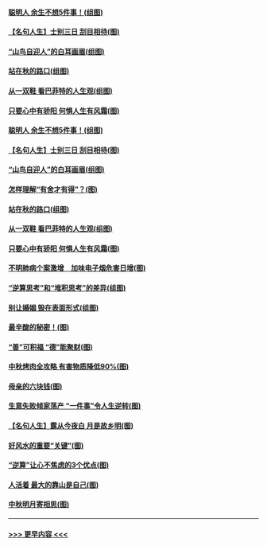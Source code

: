 #### [聪明人 余生不想5件事！(组图)](../pages/p8/907364.md?t=09152301) 
#### [【名句人生】士别三日 刮目相待(图)](../pages/p8/906988.md?t=09152301) 
#### [“山鸟自迎人”的白耳画眉(组图)](../pages/p8/907332.md?t=09152301) 
#### [站在秋的路口(组图)](../pages/p8/906914.md?t=09152301) 
#### [从一双鞋 看巴菲特的人生观(组图)](../pages/p8/907311.md?t=09152301) 
#### [只要心中有骄阳 何惧人生有风霜(图)](../pages/p8/907320.md?t=09152301) 
#### [聪明人 余生不想5件事！(组图)](../pages/p8/907364.md?t=09152301) 
#### [【名句人生】士别三日 刮目相待(图)](../pages/p8/906988.md?t=09152301) 
#### [“山鸟自迎人”的白耳画眉(组图)](../pages/p8/907332.md?t=09152301) 
#### [怎样理解“有舍才有得”？(图)](../pages/p8/906872.md?t=09152301) 
#### [站在秋的路口(组图)](../pages/p8/906914.md?t=09152301) 
#### [从一双鞋 看巴菲特的人生观(组图)](../pages/p8/907311.md?t=09152301) 
#### [只要心中有骄阳 何惧人生有风霜(图)](../pages/p8/907320.md?t=09152301) 
#### [不明肺病个案激增　加味电子烟危害日增(图)](../pages/p8/907307.md?t=09152301) 
#### [“逆算思考”和“堆积思考”的差异(组图)](../pages/p8/907229.md?t=09152301) 
#### [别让婚姻 毁在表面形式(组图)](../pages/p8/907118.md?t=09152301) 
#### [最辛酸的秘密！(图)](../pages/p8/906327.md?t=09152301) 
#### [“善”可积福 “德”能聚财(图)](../pages/p8/906906.md?t=09152301) 
#### [中秋烤肉全攻略 有害物质降低90%(图)](../pages/p8/907227.md?t=09152301) 
#### [母亲的六块钱(图)](../pages/p8/907107.md?t=09152301) 
#### [生意失败倾家荡产 “一件事”令人生逆转(图)](../pages/p8/907101.md?t=09152301) 
#### [【名句人生】露从今夜白 月是故乡明(图)](../pages/p8/906558.md?t=09152301) 
#### [好风水的重要“关键”(图)](../pages/p8/907087.md?t=09152301) 
#### [“逆算”让心不焦虑的3个优点(图)](../pages/p8/907070.md?t=09152301) 
#### [人活着 最大的靠山是自己(图)](../pages/p8/906329.md?t=09152301) 
#### [中秋明月寄相思(图)](../pages/p8/906932.md?t=09152301) 

----
#### [ >>> 更早内容 <<< ](../indexes/p8-earlier.md)
